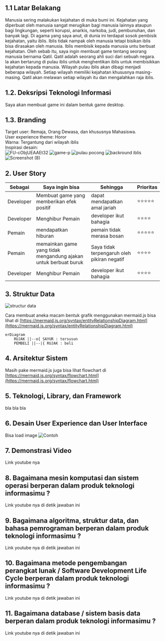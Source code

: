## 1.1 Latar Belakang

Manusia sering malakukan kejahatan di muka bumi ini. Kejahatan yang diperbuat oleh manusia sangat merugikan bagi manusia lainnya ataupun bagi lingkungan, seperti korupsi, anarkis, narkoba, judi, pembunuhan, dan banyak lagi. 
Di agama yang saya anut, di dunia ini terdapat sosok pembisik kejahatan, yaitu iblis. Iblis tidak nampak oleh manusia tetapi bisikan iblis bisa dirasakan oleh manusia. Iblis membisik kepada manusia untu berbuat kejahatan.
Oleh sebab itu, saya ingin membuat game tentang seorang manusia bernama Qatil. Qatil adalah seorang ahli suci dari sebuah negara. Ia akan bertarung di pulau iblis untuk menghentikan iblis untuk membisikkan kejahatan kepada manusia.
Wilayah pulau iblis akan dibagi menjadi beberapa wilayah. Setiap wilayah memiliki kejahatan khususnya masing-masing. Qatil akan melawan setiap wilayah itu dan mengalahkan raja iblis.

## 1.2. Deksripsi Teknologi Informasi

Saya akan membuat game ini dalam bentuk game desktop.

## 1.3. Branding

Target user: Remaja, Orang Dewasa, dan khususnya Mahasiswa.<br>
User experience theme: Horor<br>
Warna: Tergantung dari wilayah iblis<br>
Inspirasi desain:<br>
![FU-cObjUEAAEt32](https://github.com/Andimugni27/campus.md/assets/144541746/a85c0558-cd33-42f0-b966-8c2f8f428593)
![game-p](https://github.com/Andimugni27/campus.md/assets/144541746/3dff7d7e-4922-45aa-8a66-c1bda8c1ac01)
![pulau pocong](https://github.com/Andimugni27/campus.md/assets/144541746/8e724fc0-adc5-4ec6-8b81-7cb1f0a4b892)
![backround iblis](https://github.com/Andimugni27/campus.md/assets/144541746/0564cf44-e6d0-40d3-879c-c7b0539e6884)
![Screenshot (8)](https://github.com/Andimugni27/campus.md/assets/144541746/07545c7a-ce0e-47f9-b118-41d4f0d60961)

## 2. User Story

Sebagai | Saya ingin bisa | Sehingga | Prioritas
---|---|---|---
Developer | Membuat game yang memberikan efek positif | dapat mendapatkan amal jariah  | ⭐⭐⭐⭐⭐
Developer | Menghibur Pemain | developer ikut bahagia  | ⭐⭐⭐⭐
Pemain | mendapatkan hiburan | pemain tidak merasa bosan  | ⭐⭐⭐⭐⭐
Pemain | memainkan game yang tidak mengandung ajakan untuk berbuat buruk | Saya tidak terpengaruh oleh pikiran negatif  | ⭐⭐⭐⭐
Developer | Menghibur Pemain | developer ikut bahagia  | ⭐⭐⭐⭐

## 3. Struktur Data
![structur data](https://github.com/Andimugni27/campus.md/assets/144541746/6d0671f6-303e-49a1-84ce-8725b07a7d70)


Cara membuat aneka macam bentuk grafik menggunakan mermaid.js bisa lihat di [https://mermaid.js.org/syntax/entityRelationshipDiagram.html](https://mermaid.js.org/syntax/entityRelationshipDiagram.html) 

```mermaid
erDiagram
    RUJAK ||--o{ SAYUR : tersusun
    PEMBELI ||--|{ RUJAK : beli
```

## 4. Arsitektur Sistem

Masih pake mermaid.js juga bisa lihat flowchart di [https://mermaid.js.org/syntax/flowchart.html](https://mermaid.js.org/syntax/flowchart.html)

## 5. Teknologi, Library, dan Framework

bla bla bla

## 6. Desain User Experience dan User Interface

Bisa load image 
![Contoh](https://fastly.picsum.photos/id/318/536/354.jpg?hmac=Ixy-wle80nudIR_cmnF1iY2y6rMUH7_9sk-BP1fTpM8)

## 7. Demonstrasi Video

Link youtube nya

## 8. Bagaimana mesin komputasi dan sistem operasi berperan dalam produk teknologi informasimu ?

Link youtube nya di detik jawaban ini

## 9. Bagaimana algoritma, struktur data, dan bahasa pemrograman berperan dalam produk teknologi informasimu ?

Link youtube nya di detik jawaban ini

## 10. Bagaimana metode pengembangan perangkat lunak / Software Development Life Cycle berperan dalam produk teknologi informasimu ?

Link youtube nya di detik jawaban ini

## 11. Bagaimana database / sistem basis data berperan dalam produk teknologi informasimu ?

Link youtube nya di detik jawaban ini
